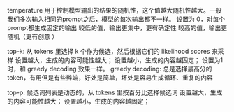 temperature
用于控制模型输出的结果的随机性，这个值越大随机性越大。一般我们多次输入相同的prompt之后，模型的每次输出都不一样。
设置为 0，对每个prompt都生成固定的输出
较低的值，输出更集中，更有确定性
较高的值，输出更随机（更有创意 ）

top-k: 从 tokens 里选择 k 个作为候选，然后根据它们的 likelihood scores 来采样
设置越大，生成的内容可能性越大；
设置越小，生成的内容越固定；
设置为1时，和 greedy decoding 效果一样。
greedy decoding: 总是选择最高分的 token，有用但是有些弊端，好处是简单，坏处是容易生成循环、重复的内容

top-p: 候选词列表是动态的，从 tokens 里按百分比选择候选词
设置越大，生成的内容可能性越大；
设置越小，生成的内容越固定；